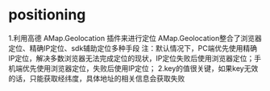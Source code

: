 # positioning
1.利用高德   AMap.Geolocation 插件来进行定位
AMap.Geolocation整合了浏览器定位、精确IP定位、sdk辅助定位多种手段
注：默认情况下，PC端优先使用精确IP定位，解决多数浏览器无法完成定位的现状，IP定位失败后使用浏览器定位；手机端优先使用浏览器定位，失败后使用IP定位；
2.key的值很关键，如果key无效的话，只能获取经纬度，具体地址的相关信息会获取失败
